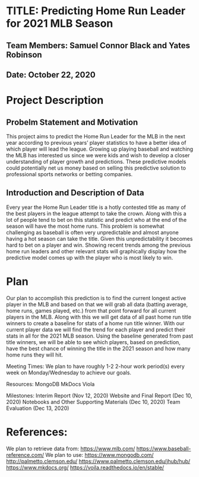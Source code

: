 # TITLE: Predicting Home Run Leader for 2021 MLB Season
## Team Members: Samuel Connor Black and Yates Robinson
## Date: October 22, 2020

# Project Description
## Probelm Statement and Motivation
This project aims to predict the Home Run Leader for the MLB in the next year according to previous years’ player statistics to have a better idea of which player will lead the league. Growing up playing baseball and watching the MLB has interested us since we were kids and wish to develop a closer understanding of player growth and predictions. These predictive models could potentially net us money based on selling this predictive solution to professional sports networks or betting companies.

## Introduction and Description of Data
Every year the Home Run Leader title is a hotly contested title as many of the best players in the league attempt to take the crown. Along with this a lot of people tend to bet on this statistic and predict who at the end of the season will have the most home runs. This problem is somewhat challenging as baseball is often very unpredictable and almost anyone having a hot season can take the title. Given this unpredictability it becomes hard to bet on a player and win. Showing recent trends among the previous home run leaders and other relevant stats will graphically display how the predictive model comes up with the player who is most likely to win.

# Plan
Our plan to accomplish this prediction is to find the current longest active player in the MLB and based on that we will grab all data (batting average, home runs, games played, etc.) from that point forward for all current players in the MLB. Along with this we will get data of all past home run title winners to create a baseline for stats of a home run title winner. With our current player data we will find the trend for each player and predict their stats in all for the 2021 MLB season. Using the baseline generated from past title winners, we will be able to see which players, based on prediction, have the best chance of winning the title in the 2021 season and how many home runs they will hit.

Meeting Times: We plan to have roughly 1-2 2-hour work period(s) every week on Monday/Wednesday to achieve our goals. 

Resources:
MongoDB
MkDocs
Viola

Milestones: 
Interim Report (Nov 12, 2020)
Website and Final Report (Dec 10, 2020)
Notebooks and Other Supporting Materials (Dec 10, 2020)
Team Evaluation (Dec 13, 2020)
 

# References:
We plan to retrieve data from: 
https://www.mlb.com/
https://www.baseball-reference.com/
We plan to use:
https://www.mongodb.com/
http://palmetto.clemson.edu/
https://www.palmetto.clemson.edu/jhub/hub/
https://www.mkdocs.org/
https://voila.readthedocs.io/en/stable/

